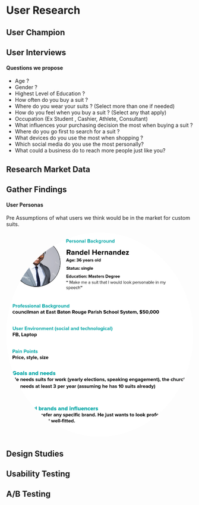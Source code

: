 # User Research

## User Champion

## User Interviews

#### Questions we propose 
* Age ?
* Gender ?
* Highest Level of Education ?
* How often do you buy a suit ?
* Where do you wear your suits ? (Select more than one if needed)
* How do you feel when you buy a suit ? (Select any that apply)
* Occupation (Ex Student , Cashier, Athlete, Consultant)
* What influences your purchasing decision the most when buying a suit ?
* Where do you go first to search for a suit ?
* What devices do you use the most when shopping ?
* Which social media do you use the most personally? 
* What could a business do to reach more people just like you?


## Research Market Data

## Gather Findings

#### User Personas

Pre Assumptions of what users we think would be in the market for custom suits. 

  <img src="Images/user-Personas-B&B.png" style="border-radius:50%">


## Design Studies

## Usability Testing

## A/B Testing
